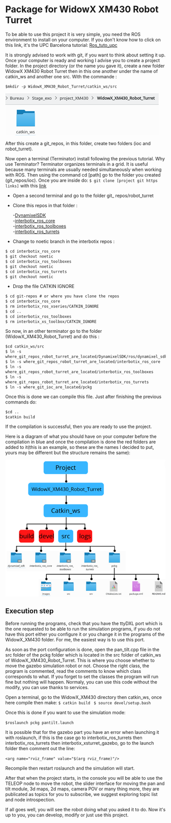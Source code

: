  # Package for WidowX XM430 Robot Turret

To be able to use this project it is very simple, you need the ROS environment to install on your computer. If you don't know how to click on this link, it's the UPC Barcelona tutorial: [Ros_tuto_upc](https://sir.upc.edu/projects/rostutorials/1-ROS_basic_concepts/index.html)


It is strongly advised to work with git, if you want to think about setting it up.
Once your computer is ready and working I advise you to create a project folder. In the project directory (or the name you gave it), create a new folder WidowX XM430 Robot Turret then in this one another under the name of catkin_ws and another one src. With the commande :
```
$mkdir -p WidowX_XM430_Robot_Turret/catkin_ws/src
```

![folder-large](images/access_path.png)

After this create a git_repos, in this folder, create two folders (ioc and robot_turret).

Now open a terminal (Terminator) install following the previous tutorial. Why use Terminator? Terminator organizes terminals in a grid. It is useful because many terminals are usually needed simultaneously when working with ROS. 
Then using the command cd [path] go to the folder you created (git_repos/ioc). Once you are inside do:
`$ git clone [project git https links]` with this [link]( https://github.com/callofoscary/DIMECA-Project/tree/pruebas )
 
* Open a second terminal and go to the folder git_ repos/robot_turret 
* Clone this repos in that folder :  

    -[DynamixelSDK](https://github.com/ROBOTIS-GIT/DynamixelSDK.git)  
    -[interbotix_ros_core](https://github.com/Interbotix/interbotix_ros_core.git)  
    -[interbotix_ros_toolboxes](https://github.com/Interbotix/interbotix_ros_toolboxes.git)  
    -[interbotix_ros_turrets](https://github.com/Interbotix/interbotix_ros_turrets.git)  

*  Change to noetic branch in the interbotix repos :
```
$ cd interbotix_ros_core
$ git checkout noetic
$ cd interbotix_ros_toolboxes
$ git checkout noetic
$ cd interbotix_ros_turrets
$ git checkout noetic
```
* Drop the file CATKIN IGNORE
```
$ cd git-repos # or where you have clone the repos
$ cd interbotix_ros_core
$ rm interbotix_ros_xseries/CATKIN_IGNORE
$ cd ..
$ cd interbotix_ros_toolboxes
$ rm interbotix_xs_toolbox/CATKIN_IGNORE
```

So now, in an other terminator go to the folder (WidowX_XM430_Robot_Turret) and do this : 
```
$cd catkin_ws/src
$ ln -s where_git_repos_robot_turret_are_located/DynamixelSDK/ros/dynamixel_sdk
$ ln -s where_git_repos_robot_turret_are_located/interbotix_ros_core
$ ln -s where_git_repos_robot_turret_are_located/interbotix_ros_toolboxes
$ ln -s where_git_repos_robot_turret_are_located/interbotix_ros_turrets
$ ln -s where_git_ioc_are_located/pckg
```


Once this is done we can compile this file. Just after finishing the previous commands do:
```
$cd ..
$catkin build
```

If the compilation is successful, then you are ready to use the project.

Here is a diagram of what you should have on your computer before the compilation in blue and once the compilation is done the red folders are added to it(this is an example, so these are the names I decided to put, yours may be different but the structure remains the same):

![diagram](images/diagram_project.png)

## Execution step

Before running the programs, check that you have the ttyDXL port which is the one requested to be able to run the simulation programs, if you do not have this port either you configure it or you change it in the programs of the WidowX_XM430 folder. For me, the easiest way is to use this port.

As soon as the port configuration is done, open the pan_tilt.cpp file in the src folder of the pckg folder which is located in the src folder of catkin_ws of WidowX_XM430_Robot_Turret. This is where you choose whether to move the gazebo simulation robot or not. Choose the right class, the program is commented, read the comments to know which class corresponds to what. If you forget to set the  classes the program will run fine but nothing will happen. Normaly, you can use this code without the modify, you can use thanks to services.

Open a terminal, go to the WidowX_XM430 directory then catkin_ws, once here compile then make:
`$ catkin build `
`$ source devel/setup.bash`

Once this is done if you want to use the simulation mode:

`$roslaunch pckg pantilt.launch`

It is possible that for the gazebo part you have an error when launching it with roslaunch, if this is the case go to interbotix_ros_turrets then interbotix_ros_turrets then interbotix_xsturret_gazebo, go to the launch folder then comment out the line:

 `<arg name="rviz_frame" value="$(arg rviz_frame)"/>` 
 
Recompile then restart roslaunch and the simulation will start.

After that when the project starts, in the console you will be able to use the TELEOP node to move the robot, the slider interface for moving the pan and tilt module, 3d maps, 2d maps, camera POV or many thing more, they are publicated as topics for you to subscribe, we suggest exploring topic list and node introspection.

If all goes well, you will see the robot doing what you asked it to do. Now it's up to you, you can develop, modify or just use this project.
